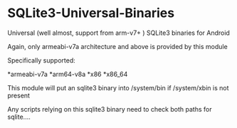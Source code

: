 # SQLite3-Universal-Binaries
Universal (well almost, support from arm-v7+ ) SQLite3 binaries for Android

Again, only armeabi-v7a architecture and above is provided by this module

Specifically supported:

*armeabi-v7a
*arm64-v8a
*x86
*x86_64

This module will put an sqlite3 binary into /system/bin if /system/xbin is not present

Any scripts relying on this sqlite3 binary need to check both paths for sqlite....


